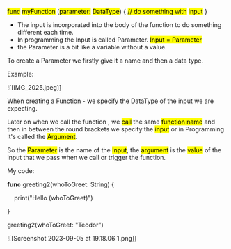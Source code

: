 
<mark class="hltr-purple">func</mark> <mark class="hltr-cyan">myFunction</mark> (<mark class="hltr-red">parameter:</mark> <mark class="hltr-orange">DataType</mark>) {
<mark class="hltr-grey">// do something with</mark> <mark class="hltr-red">input</mark>
}

- The input is incorporated into the body of the function to do something different each time.
- In programming the Input is called Parameter. <mark class="hltr-red"> Input = Parameter</mark>
- the Parameter is a bit like a variable without a value.

To create a Parameter we firstly give it a name and then a data type.


Example:

![[IMG_2025.jpeg]]

When creating a Function - we specify the DataType of the input we are expecting.

Later on when we call the function , we <mark class="hltr-red">call</mark> the same <mark class="hltr-blue">function name</mark> and then in between the round brackets we specify the <mark class="hltr-purple">input</mark> or in Programming it's called the <mark class="hltr-purple">Argument</mark>.

So the <mark class="hltr-red">Parameter</mark> is the name of the <mark class="hltr-purple">Input</mark>, the <mark class="hltr-purple">argument</mark> is the <mark class="hltr-orange">value</mark> of the input that we pass when we call or trigger the function.


My code:

**func** greeting2(whoToGreet: String) {

    print("Hello \(whoToGreet)")

}

greeting2(whoToGreet: "Teodor")

![[Screenshot 2023-09-05 at 19.18.06 1.png]]

